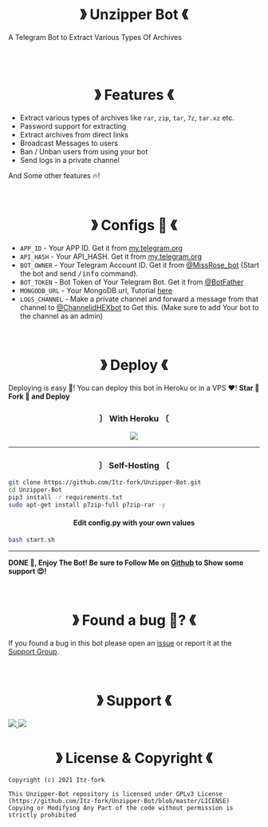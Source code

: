 <h1 align="center">》 Unzipper Bot 《</h1>
A Telegram Bot to Extract Various Types Of Archives

</br></br>


<h1 align="center">》 Features 《</h1>

- Extract various types of archives like `rar`, `zip`, `tar`, `7z`, `tar.xz` etc.
- Password support for extracting
- Extract archives from direct links
- Broadcast Messages to users
- Ban / Unban users from using your bot
- Send logs in a private channel

And Some other features 🔥!

</br>


<h1 align="center">》 Configs 📖 《</h1>

- `APP_ID` - Your APP ID. Get it from [my.telegram.org](my.telegram.org)
- `API_HASH` - Your API_HASH. Get it from [my.telegram.org](my.telegram.org)
- `BOT_OWNER` - Your Telegram Account ID. Get it from [@MissRose_bot](https://t.me/MissRose_bot) (Start the bot and send <samp>/info</samp> command).
- `BOT_TOKEN` - Bot Token of Your Telegram Bot. Get it from [@BotFather](https://t.me/BotFather)
- `MONGODB_URL` - Your MongoDB url, Tutorial [here](https://www.youtube.com/watch?v=0aYrJTfYBHU)
- `LOGS_CHANNEL` - Make a private channel and forward a message from that channel to [@ChannelidHEXbot](https://t.me/ChannelidHEXbot) to Get this. (Make sure to add Your bot to the channel as an admin)

</br>


<h1 align="center">》 Deploy 《</h1>

Deploying is easy 🤫! You can deploy this bot in Heroku or in a VPS ♥️! **Star 🌟 Fork 🍴 and Deploy**


<h3 align="center">〕 With Heroku 〔</h3>

<p align="center">
  <a href="https://www.heroku.com/deploy?template=https://github.com/Itz-fork/Unzipper-Bot">
    <img src="https://www.herokucdn.com/deploy/button.svg">
  </a>
</p>

---

<h3 align="center">〕 Self-Hosting 〔</h3>

```bash
git clone https://github.com/Itz-fork/Unzipper-Bot.git
cd Unzipper-Bot
pip3 install -r requirements.txt
sudo apt-get install p7zip-full p7zip-rar -y
```

<h4 align="center">Edit config.py with your own values</h4>

```bash
bash start.sh
```

---

**DONE 🥳, Enjoy The Bot! Be sure to Follow Me on [Github](https://github.com/Itz-fork) to Show some support 😍!**

</br>


<h1 align="center">》 Found a bug 🐞? 《</h1>

If you found a bug in this bot please open an [issue](https://github.com/Itz-fork/Unzipper-Bot/issues) or report it at the [Support Group](#support).

</br>


<h1 align="center">》 Support 《</h1>

<a href="https://t.me/NexaBotsUpdates">
  <img src="https://img.shields.io/badge/Updates_Channel-0a0a0a?style=for-the-badge&logo=telegram&logoColor=white">
</a>
<a href="https://t.me/Nexa_bots">
  <img src="https://img.shields.io/badge/Support_Group-0a0a0a?style=for-the-badge&logo=telegram&logoColor=white">
</a>

</br>


<h1 align="center">》 License & Copyright 《</h1>

```
Copyright (c) 2021 Itz-fork

This Unzipper-Bot repository is licensed under GPLv3 License (https://github.com/Itz-fork/Unzipper-Bot/blob/master/LICENSE)
Copying or Modifying Any Part of the code without permission is strictly prohibited
```
